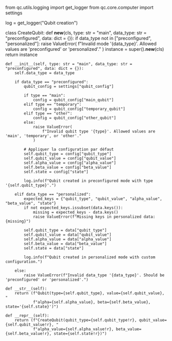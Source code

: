 from qc.utils.logging import get_logger
from qc.core.computer import settings

log = get_logger("Qubit creation")


class CreateQubit:
    def __new__(cls, type: str = "main", data_type: str = "preconfigured", data: dict = {}):
        if data_type not in ["preconfigured", "personalized"]:
            raise ValueError(
                f"Invalid mode '{data_type}'. Allowed values are 'preconfigured' or 'personalized'."
            )
        instance = super().__new__(cls)
        return instance

    def __init__(self, type: str = "main", data_type: str = "preconfigured", data: dict = {}):
        self.data_type = data_type
        
        if data_type == "preconfigured":
            qubit_config = settings["qubit_config"]

            if type == "main":
                config = qubit_config["main_qubit"]
            elif type == "temporary":
                config = qubit_config["temporary_qubit"]
            elif type == "other":
                config = qubit_config["other_qubit"]
            else:
                raise ValueError(
                    f"Invalid qubit type '{type}'. Allowed values are 'main', 'temporary', or 'other'."
                )
            
            # Appliquer la configuration par défaut
            self.qubit_type = config["qubit_type"]
            self.qubit_value = config["qubit_value"]
            self.alpha_value = config["alpha_value"]
            self.beta_value = config["beta_value"]
            self.state = config["state"]

            log.info(f"Qubit created in preconfigured mode with type '{self.qubit_type}'.")
        
        elif data_type == "personalized":
            expected_keys = {"qubit_type", "qubit_value", "alpha_value", "beta_value", "state"}
            if not expected_keys.issubset(data.keys()):
                missing = expected_keys - data.keys()
                raise ValueError(f"Missing keys in personalized data: {missing}")
            
            self.qubit_type = data["qubit_type"]
            self.qubit_value = data["qubit_value"]
            self.alpha_value = data["alpha_value"]
            self.beta_value = data["beta_value"]
            self.state = data["state"]

            log.info(f"Qubit created in personalized mode with custom configuration.")

        else:
            raise ValueError(f"Invalid data_type '{data_type}'. Should be 'preconfigured' or 'personalized'.")

    def __str__(self):
        return (f"Qubit(type={self.qubit_type}, value={self.qubit_value}, "
                f"alpha={self.alpha_value}, beta={self.beta_value}, state='{self.state}')")

    def __repr__(self):
        return (f"CreateQubit(qubit_type={self.qubit_type!r}, qubit_value={self.qubit_value!r}, "
                f"alpha_value={self.alpha_value!r}, beta_value={self.beta_value!r}, state={self.state!r})")
